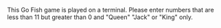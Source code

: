This Go Fish game is played on a terminal. Please enter numbers that are less than 11 but greater than 0 and "Queen" "Jack" or "King" only.
